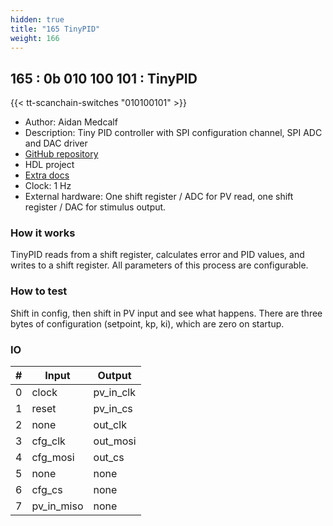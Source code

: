 ```yaml
---
hidden: true
title: "165 TinyPID"
weight: 166
---
```


## 165 : 0b 010 100 101 : TinyPID

{{< tt-scanchain-switches "010100101" >}}

* Author: Aidan Medcalf
* Description: Tiny PID controller with SPI configuration channel, SPI ADC and DAC driver
* [GitHub repository](https://github.com/AidanMedcalf/tt02-pid)
* HDL project
* [Extra docs](https://github.com/AidanMedcalf/tt02-pid/blob/main/README.md)
* Clock: 1 Hz
* External hardware: One shift register / ADC for PV read, one shift register / DAC for stimulus output.



### How it works

TinyPID reads from a shift register, calculates error and PID values, and writes to a shift register. All parameters of this process are configurable.

### How to test

Shift in config, then shift in PV input and see what happens. There are three bytes of configuration (setpoint, kp, ki), which are zero on startup.

### IO

| # | Input        | Output       |
|---|--------------|--------------|
| 0 | clock  | pv_in_clk |
| 1 | reset  | pv_in_cs |
| 2 | none  | out_clk |
| 3 | cfg_clk  | out_mosi |
| 4 | cfg_mosi  | out_cs |
| 5 | none  | none |
| 6 | cfg_cs  | none |
| 7 | pv_in_miso  | none |
